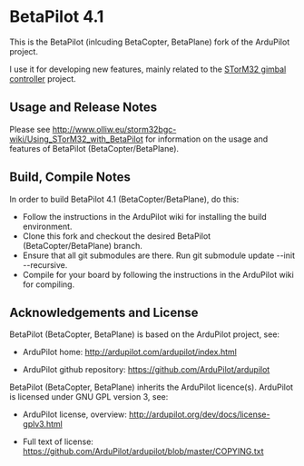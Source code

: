 ﻿# BetaPilot 4.1

This is the BetaPilot (inlcuding BetaCopter, BetaPlane) fork of the ArduPilot project.

I use it for developing new features, mainly related to the [STorM32 gimbal controller](http://www.olliw.eu/2013/storm32bgc/) project.


## Usage and Release Notes ##

Please see http://www.olliw.eu/storm32bgc-wiki/Using_STorM32_with_BetaPilot for information on the usage and features of BetaPilot (BetaCopter/BetaPlane).


## Build, Compile Notes ##

In order to build BetaPilot 4.1 (BetaCopter/BetaPlane), do this:

- Follow the instructions in the ArduPilot wiki for installing the build environment.
- Clone this fork and checkout the desired BetaPilot (BetaCopter/BetaPlane) branch.
- Ensure that all git submodules are there. Run git submodule update --init --recursive.
- Compile for your board by following the instructions in the ArduPilot wiki for compiling.


## Acknowledgements and License ##

BetaPilot (BetaCopter, BetaPlane) is based on the ArduPilot project, see: 

- ArduPilot home: http://ardupilot.com/ardupilot/index.html

- ArduPilot github repository: https://github.com/ArduPilot/ardupilot

BetaPilot (BetaCopter, BetaPlane) inherits the ArduPilot licence(s). ArduPilot is licensed under GNU GPL version 3, see:

- ArduPilot license, overview: http://ardupilot.org/dev/docs/license-gplv3.html

- Full text of license: https://github.com/ArduPilot/ardupilot/blob/master/COPYING.txt

